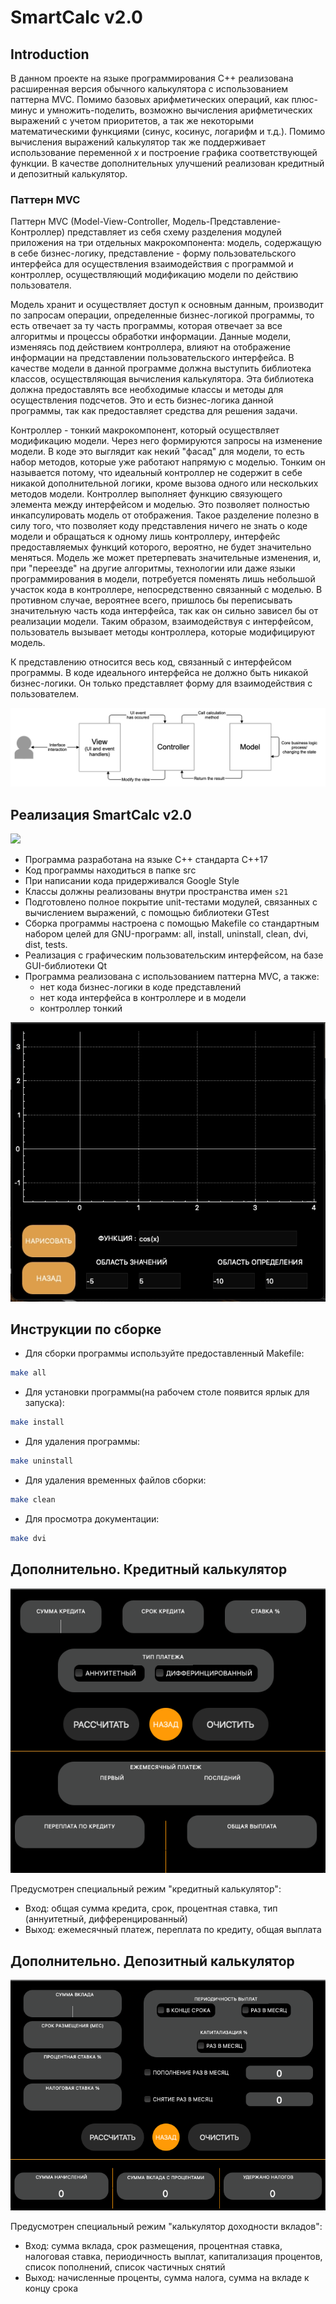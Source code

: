 # SmartCalc v2.0


## Introduction

В данном проекте на языке программирования С++  реализована расширенная версия обычного калькулятора с использованием паттерна MVC. Помимо базовых арифметических операций, как плюс-минус и умножить-поделить, возможно вычисления арифметических выражений с учетом приоритетов, а так же некоторыми математическими функциями (синус, косинус, логарифм и т.д.). Помимо вычисления выражений калькулятор так же поддерживает использование переменной _x_ и построение графика соответствующей функции. В качестве дополнительных улучшений реализован кредитный и депозитный калькулятор.

### Паттерн MVC

Паттерн MVC (Model-View-Controller, Модель-Представление-Контроллер) представляет из себя схему разделения модулей приложения на три отдельных макрокомпонента: модель, содержащую в себе бизнес-логику, представление - форму пользовательского интерфейса для осуществления взаимодействия с программой и контроллер, осуществляющий модификацию модели по действию пользователя.


Модель хранит и осуществляет доступ к основным данным, производит по запросам операции, определенные бизнес-логикой программы, то есть отвечает за ту часть программы, которая отвечает за все алгоритмы и процессы обработки информации. Данные модели, изменяясь под действием контроллера, влияют на отображение информации на представлении пользовательского интерфейса. В качестве модели в данной программе должна выступить библиотека классов, осуществляющая вычисления калькулятора. Эта библиотека должна предоставлять все необходимые классы и методы для осуществления подсчетов. Это и есть бизнес-логика данной программы, так как предоставляет средства для решения задачи. 

Контроллер - тонкий макрокомпонент, который осуществляет модификацию модели. Через него формируются запросы на изменение модели. В коде это выглядит как некий "фасад" для модели, то есть набор методов, которые уже работают напрямую с моделью. Тонким он называется потому, что идеальный контроллер не содержит в себе никакой дополнительной логики, кроме вызова одного или нескольких методов модели. Контроллер выполняет функцию связующего элемента между интерфейсом и моделью. Это позволяет полностью инкапсулировать модель от отображения. Такое разделение полезно в силу того, что позволяет коду представления ничего не знать о коде модели и обращаться к одному лишь контроллеру, интерфейс предоставляемых функций которого, вероятно, не будет значительно меняться. Модель же может претерпевать значительные изменения, и, при "переезде" на другие алгоритмы, технологии или даже языки программирования в модели, потребуется поменять лишь небольшой участок кода в контроллере, непосредственно связанный с моделью. В противном случае, вероятнее всего, пришлось бы переписывать значительную часть кода интерфейса, так как он сильно зависел бы от реализации модели. Таким образом, взаимодействуя с интерфейсом, пользователь вызывает методы контроллера, которые модифицируют модель.

К представлению относится весь код, связанный с интерфейсом программы. В коде идеального интерфейса не должно быть никакой бизнес-логики. Он только представляет форму для взаимодействия с пользователем.

![](materials/images/MVC-Process.png)



## Реализация SmartCalc v2.0

![](materials/images/1_1.gif)

- Программа  разработана на языке C++ стандарта C++17
- Код программы  находиться в папке src
- При написании кода придерживался Google Style
- Классы должны  реализованы внутри пространства имен `s21`
- Подготовлено полное покрытие unit-тестами модулей, связанных с вычислением выражений, c помощью библиотеки GTest
- Сборка программы  настроена с помощью Makefile со стандартным набором целей для GNU-программ: all, install, uninstall, clean, dvi, dist, tests.
- Реализация с графическим пользовательским интерфейсом, на базе GUI-библиотеки Qt
- Программа реализована с использованием паттерна MVC, а также:
    - нет кода бизнес-логики в коде представлений
    - нет кода интерфейса в контроллере и в модели
    - контроллер тонкий

![](materials/images/1_2.gif)


## Инструкции по сборке
- Для сборки программы используйте предоставленный Makefile:
```bash
make all
```
- Для установки программы(на рабочем столе появится ярлык для запуска):
```bash
make install
```
- Для удаления программы:
```bash
make uninstall
```
- Для удаления временных файлов сборки:
```bash
make clean
```
- Для просмотра документации:
```bash
make dvi
```


## Дополнительно. Кредитный калькулятор

![](materials/images/2.png)

Предусмотрен специальный режим "кредитный калькулятор":
 - Вход: общая сумма кредита, срок, процентная ставка, тип (аннуитетный, дифференцированный)
 - Выход: ежемесячный платеж, переплата по кредиту, общая выплата

## Дополнительно. Депозитный калькулятор

![](materials/images/3.png)

Предусмотрен специальный режим "калькулятор доходности вкладов":
 - Вход: сумма вклада, срок размещения, процентная ставка, налоговая ставка, периодичность выплат, капитализация процентов, список пополнений, список частичных снятий
 - Выход: начисленные проценты, сумма налога, сумма на вкладе к концу срока
